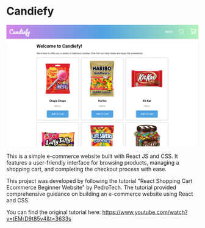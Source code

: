 # Candiefy

![alt text](public/candiefy-home.png)

This is a simple e-commerce website built with React JS and CSS. It features a user-friendly interface for browsing products, managing a shopping cart, and completing the checkout process with ease.

This project was developed by following the tutorial "React Shopping Cart Ecommerce Beginner Website" by 
PedroTech. The tutorial provided comprehensive guidance on building an e-commerce website using React and CSS.

You can find the original tutorial here: https://www.youtube.com/watch?v=tEMrD9t85v4&t=3633s

